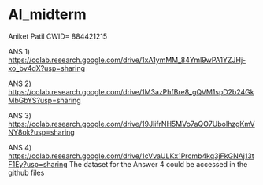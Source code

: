 # AI_midterm
Aniket Patil
CWID= 884421215

ANS 1) https://colab.research.google.com/drive/1xA1ymMM_84Yml9wPA1YZJHj-xo_bv4dX?usp=sharing

ANS 2) https://colab.research.google.com/drive/1M3azPhfBre8_gQVM1spD2b24GkMbGbYS?usp=sharing

ANS 3) https://colab.research.google.com/drive/19JlifrNH5MVo7aQO7UboIhzgKmVNY8ok?usp=sharing

ANS 4) https://colab.research.google.com/drive/1cVvaULKx1Prcmb4kq3jFkGNAj13tF1Ey?usp=sharing
The dataset for the Answer 4 could be accessed in the github files
